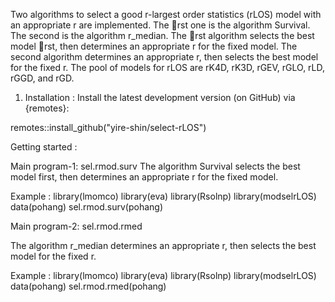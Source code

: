 Two algorithms to select a good r-largest order statistics (rLOS) model with an appropriate r are implemented. The rst one is the algorithm Survival. The second is the algorithm r_median.
The rst algorithm selects the best model rst, then determines an appropriate r for the fixed model. The second algorithm determines an appropriate r, then selects the best model for the
fixed r. The pool of models for rLOS are rK4D, rK3D, rGEV, rGLO, rLD, rGGD, and rGD.

1. Installation :
Install the latest development version (on GitHub) via {remotes}:

remotes::install_github("yire-shin/select-rLOS")

Getting started :

Main program-1: sel.rmod.surv
The algorithm Survival selects the best model first, then determines an appropriate r for the fixed model.

Example :
library(lmomco)
library(eva)
library(Rsolnp)
library(modselrLOS)
data(pohang)
sel.rmod.surv(pohang)

Main program-2: sel.rmod.rmed

The algorithm r_median determines an appropriate r, then selects the best model for the fixed r.

Example :
library(lmomco)
library(eva)
library(Rsolnp)
library(modselrLOS)
data(pohang)
sel.rmod.rmed(pohang)
